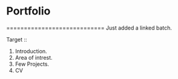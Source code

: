 # Portfolio 
============================
Just added a linked batch.


Target ::
1. Introduction.
2. Area of intrest.
3. Few Projects.
4. CV
